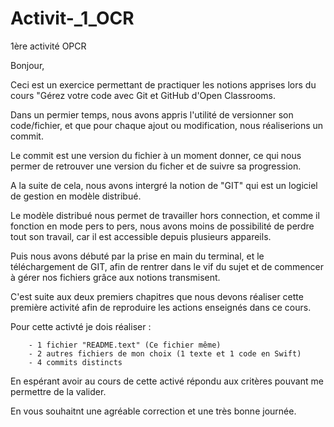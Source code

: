 # Activit-_1_OCR
1ère activité OPCR

Bonjour,

Ceci est un exercice permettant de practiquer les notions apprises lors du cours "Gérez votre code avec Git et GitHub d'Open Classrooms.

Dans un permier temps, nous avons appris l'utilité de versionner son code/fichier, et que pour chaque ajout ou modification, nous réaliserions un commit.

Le commit est une version du fichier à un moment donner, ce qui nous permer de retrouver une version du ficher et de suivre sa progression.

A la suite de cela, nous avons intergré la notion de "GIT" qui est un logiciel de gestion en modèle distribué. 

Le modèle distribué nous permet de travailler hors connection, et comme il fonction en mode pers to pers, nous avons moins de possibilité de perdre tout son travail, car il est accessible depuis plusieurs appareils.

Puis nous avons débuté par la prise en main du terminal, et le téléchargement de GIT, afin de rentrer dans le vif du sujet et de commencer à gérer nos fichiers grâce aux notions transmisent.

C'est suite aux deux premiers chapitres que nous devons réaliser cette première activité afin de reproduire les actions enseignés dans ce cours.

Pour cette activté je dois réaliser :

		- 1 fichier "README.text" (Ce fichier même)
		- 2 autres fichiers de mon choix (1 texte et 1 code en Swift)
		- 4 commits distincts 

En espérant avoir au cours de cette activé répondu aux critères pouvant me permettre de la valider.

En vous souhaitnt une agréable correction et une très bonne journée. 
